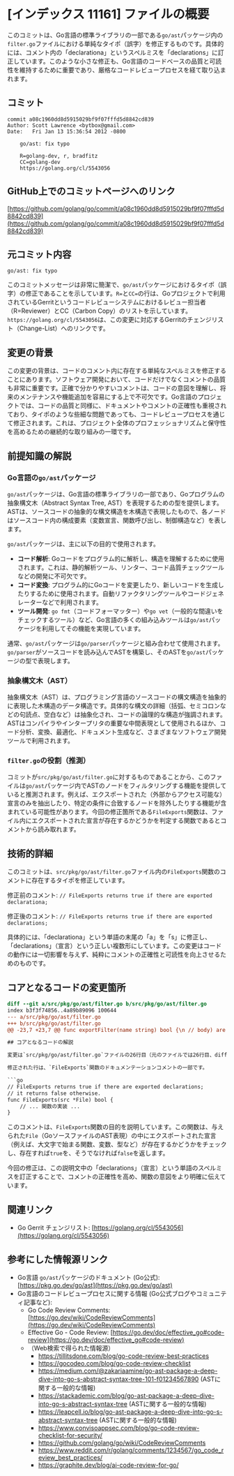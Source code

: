 # [インデックス 11161] ファイルの概要

このコミットは、Go言語の標準ライブラリの一部である`go/ast`パッケージ内の`filter.go`ファイルにおける単純なタイポ（誤字）を修正するものです。具体的には、コメント内の「declarationa」というスペルミスを「declarations」に訂正しています。このような小さな修正も、Go言語のコードベースの品質と可読性を維持するために重要であり、厳格なコードレビュープロセスを経て取り込まれます。

## コミット

```
commit a08c1960dd8d5915029bf9f07fffd5d8842cd839
Author: Scott Lawrence <bytbox@gmail.com>
Date:   Fri Jan 13 15:36:54 2012 -0800

    go/ast: fix typo
    
    R=golang-dev, r, bradfitz
    CC=golang-dev
    https://golang.org/cl/5543056
```

## GitHub上でのコミットページへのリンク

[https://github.com/golang/go/commit/a08c1960dd8d5915029bf9f07fffd5d8842cd839](https://github.com/golang/go/commit/a08c1960dd8d5915029bf9f07fffd5d8842cd839)

## 元コミット内容

`go/ast: fix typo`

このコミットメッセージは非常に簡潔で、`go/ast`パッケージにおけるタイポ（誤字）の修正であることを示しています。`R=`と`CC=`の行は、Goプロジェクトで利用されているGerritというコードレビューシステムにおけるレビュー担当者（R=Reviewer）とCC（Carbon Copy）のリストを示しています。`https://golang.org/cl/5543056`は、この変更に対応するGerritのチェンジリスト（Change-List）へのリンクです。

## 変更の背景

この変更の背景は、コードのコメント内に存在する単純なスペルミスを修正することにあります。ソフトウェア開発において、コードだけでなくコメントの品質も非常に重要です。正確で分かりやすいコメントは、コードの意図を理解し、将来のメンテナンスや機能追加を容易にする上で不可欠です。Go言語のプロジェクトでは、コードの品質と同様に、ドキュメントやコメントの正確性も重視されており、タイポのような些細な問題であっても、コードレビュープロセスを通じて修正されます。これは、プロジェクト全体のプロフェッショナリズムと保守性を高めるための継続的な取り組みの一環です。

## 前提知識の解説

### Go言語の`go/ast`パッケージ

`go/ast`パッケージは、Go言語の標準ライブラリの一部であり、Goプログラムの抽象構文木（Abstract Syntax Tree, AST）を表現するための型を提供します。ASTは、ソースコードの抽象的な構文構造を木構造で表現したもので、各ノードはソースコード内の構成要素（変数宣言、関数呼び出し、制御構造など）を表します。

`go/ast`パッケージは、主に以下の目的で使用されます。

*   **コード解析**: Goコードをプログラム的に解析し、構造を理解するために使用されます。これは、静的解析ツール、リンター、コード品質チェックツールなどの開発に不可欠です。
*   **コード変換**: プログラム的にGoコードを変更したり、新しいコードを生成したりするために使用されます。自動リファクタリングツールやコードジェネレーターなどで利用されます。
*   **ツール開発**: `go fmt`（コードフォーマッター）や`go vet`（一般的な間違いをチェックするツール）など、Go言語の多くの組み込みツールは`go/ast`パッケージを利用してその機能を実現しています。

通常、`go/ast`パッケージは`go/parser`パッケージと組み合わせて使用されます。`go/parser`がソースコードを読み込んでASTを構築し、そのASTを`go/ast`パッケージの型で表現します。

### 抽象構文木（AST）

抽象構文木（AST）は、プログラミング言語のソースコードの構文構造を抽象的に表現した木構造のデータ構造です。具体的な構文の詳細（括弧、セミコロンなどの句読点、空白など）は抽象化され、コードの論理的な構造が強調されます。ASTはコンパイラやインタープリタの重要な中間表現として使用されるほか、コード分析、変換、最適化、ドキュメント生成など、さまざまなソフトウェア開発ツールで利用されます。

### `filter.go`の役割（推測）

コミットが`src/pkg/go/ast/filter.go`に対するものであることから、このファイルは`go/ast`パッケージ内でASTのノードをフィルタリングする機能を提供していると推測されます。例えば、エクスポートされた（外部からアクセス可能な）宣言のみを抽出したり、特定の条件に合致するノードを除外したりする機能が含まれている可能性があります。今回の修正箇所である`FileExports`関数は、ファイル内にエクスポートされた宣言が存在するかどうかを判定する関数であるとコメントから読み取れます。

## 技術的詳細

このコミットは、`src/pkg/go/ast/filter.go`ファイル内の`FileExports`関数のコメントに存在するタイポを修正しています。

修正前のコメント:
`// FileExports returns true if there are exported declarationa;`

修正後のコメント:
`// FileExports returns true if there are exported declarations;`

具体的には、「declarationa」という単語の末尾の「a」を「s」に修正し、「declarations」（宣言）という正しい複数形にしています。この変更はコードの動作には一切影響を与えず、純粋にコメントの正確性と可読性を向上させるためのものです。

## コアとなるコードの変更箇所

```diff
diff --git a/src/pkg/go/ast/filter.go b/src/pkg/go/ast/filter.go
index b3f3f74856..4a89b89096 100644
--- a/src/pkg/go/ast/filter.go
+++ b/src/pkg/go/ast/filter.go
@@ -23,7 +23,7 @@ func exportFilter(name string) bool {\n // body) are removed. Non-exported fields and methods of exported types are\n // stripped. The File.Comments list is not changed.\n //\n-// FileExports returns true if there are exported declarationa;\n+// FileExports returns true if there are exported declarations;\n // it returns false otherwise.\n //\n func FileExports(src *File) bool {\n```

## コアとなるコードの解説

変更は`src/pkg/go/ast/filter.go`ファイルの26行目（元のファイルでは26行目、diffでは`@@ -23,7 +23,7 @@`のブロック内）にあります。

修正された行は、`FileExports`関数のドキュメンテーションコメントの一部です。

```go
// FileExports returns true if there are exported declarations;
// it returns false otherwise.
func FileExports(src *File) bool {
    // ... 関数の実装 ...
}
```

このコメントは、`FileExports`関数の目的を説明しています。この関数は、与えられた`File`（GoソースファイルのAST表現）の中にエクスポートされた宣言（例えば、大文字で始まる関数、変数、型など）が存在するかどうかをチェックし、存在すれば`true`を、そうでなければ`false`を返します。

今回の修正は、この説明文中の「declarations」（宣言）という単語のスペルミスを訂正することで、コメントの正確性を高め、関数の意図をより明確に伝えています。

## 関連リンク

*   Go Gerrit チェンジリスト: [https://golang.org/cl/5543056](https://golang.org/cl/5543056)

## 参考にした情報源リンク

*   Go言語 `go/ast`パッケージのドキュメント (Go公式): [https://pkg.go.dev/go/ast](https://pkg.go.dev/go/ast)
*   Go言語のコードレビュープロセスに関する情報 (Go公式ブログやコミュニティ記事など):
    *   Go Code Review Comments: [https://go.dev/wiki/CodeReviewComments](https://go.dev/wiki/CodeReviewComments)
    *   Effective Go - Code Review: [https://go.dev/doc/effective_go#code-review](https://go.dev/doc/effective_go#code-review)
    *   （Web検索で得られた情報源）
        *   https://tillitsdone.com/blog/go-code-review-best-practices
        *   https://gocodeo.com/blog/go-code-review-checklist
        *   https://medium.com/@zakariaamine/go-ast-package-a-deep-dive-into-go-s-abstract-syntax-tree-101-f01234567890 (ASTに関する一般的な情報)
        *   https://stackademic.com/blog/go-ast-package-a-deep-dive-into-go-s-abstract-syntax-tree (ASTに関する一般的な情報)
        *   https://leapcell.io/blog/go-ast-package-a-deep-dive-into-go-s-abstract-syntax-tree (ASTに関する一般的な情報)
        *   https://www.convisoappsec.com/blog/go-code-review-checklist-for-security/
        *   https://github.com/golang/go/wiki/CodeReviewComments
        *   https://www.reddit.com/r/golang/comments/1234567/go_code_review_best_practices/
        *   https://graphite.dev/blog/ai-code-review-for-go/

